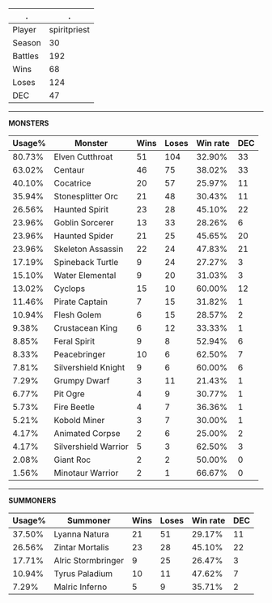 .|.
|-|-
Player|spiritpriest
Season|30
Battles|192
Wins|68
Loses|124
DEC|47

---
**MONSTERS**

Usage%|Monster|Wins|Loses|Win rate|DEC|
-|-|-|-|-|-|
80.73%|Elven Cutthroat|51|104|32.90%|33|
63.02%|Centaur|46|75|38.02%|33|
40.10%|Cocatrice|20|57|25.97%|11|
35.94%|Stonesplitter Orc|21|48|30.43%|11|
26.56%|Haunted Spirit|23|28|45.10%|22|
23.96%|Goblin Sorcerer|13|33|28.26%|6|
23.96%|Haunted Spider|21|25|45.65%|20|
23.96%|Skeleton Assassin|22|24|47.83%|21|
17.19%|Spineback Turtle|9|24|27.27%|3|
15.10%|Water Elemental|9|20|31.03%|3|
13.02%|Cyclops|15|10|60.00%|12|
11.46%|Pirate Captain|7|15|31.82%|1|
10.94%|Flesh Golem|6|15|28.57%|2|
9.38%|Crustacean King|6|12|33.33%|1|
8.85%|Feral Spirit|9|8|52.94%|6|
8.33%|Peacebringer|10|6|62.50%|7|
7.81%|Silvershield Knight|9|6|60.00%|6|
7.29%|Grumpy Dwarf|3|11|21.43%|1|
6.77%|Pit Ogre|4|9|30.77%|1|
5.73%|Fire Beetle|4|7|36.36%|1|
5.21%|Kobold Miner|3|7|30.00%|1|
4.17%|Animated Corpse|2|6|25.00%|2|
4.17%|Silvershield Warrior|5|3|62.50%|3|
2.08%|Giant Roc|2|2|50.00%|0|
1.56%|Minotaur Warrior|2|1|66.67%|0|

---
**SUMMONERS**

Usage%|Summoner|Wins|Loses|Win rate|DEC|
-|-|-|-|-|-|
37.50%|Lyanna Natura|21|51|29.17%|11|
26.56%|Zintar Mortalis|23|28|45.10%|22|
17.71%|Alric Stormbringer|9|25|26.47%|3|
10.94%|Tyrus Paladium|10|11|47.62%|7|
7.29%|Malric Inferno|5|9|35.71%|2|
